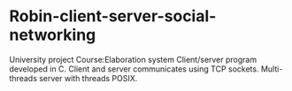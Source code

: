 # Robin-client-server-social-networking
University project
Course:Elaboration system
Client/server program developed in C. Client and server communicates using TCP sockets. Multi-threads server with threads POSIX. 
